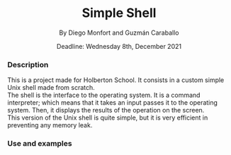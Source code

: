 <h1 align="center">Simple Shell</h1>
</div>

<p align="center">
By Diego Monfort and Guzmán Caraballo
</p>
<p align="center">
Deadline: Wednesday 8th, December 2021
</p>

### Description
This is a project made for Holberton School. It consists in a custom simple Unix shell made from scratch.  
The shell is the interface to the operating system. It is a command interpreter; which means that it takes an input passes it to the operating system. 
Then, it displays the results of the operation on the screen.  
This version of the Unix shell is quite simple, but it is very efficient in preventing any memory leak.

### Use and examples
